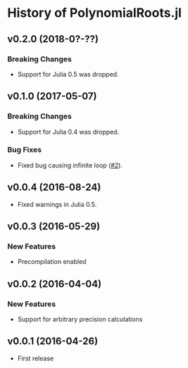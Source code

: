 History of PolynomialRoots.jl
=============================

v0.2.0 (2018-0?-??)
-------------------

### Breaking Changes

* Support for Julia 0.5 was dropped.

v0.1.0 (2017-05-07)
-------------------

### Breaking Changes

* Support for Julia 0.4 was dropped.

### Bug Fixes

* Fixed bug causing infinite loop
  ([#2](https://github.com/giordano/PolynomialRoots.jl/issues/2)).

v0.0.4 (2016-08-24)
-------------------

* Fixed warnings in Julia 0.5.

v0.0.3 (2016-05-29)
-------------------

### New Features

* Precompilation enabled

v0.0.2 (2016-04-04)
-------------------

### New Features

* Support for arbitrary precision calculations

v0.0.1 (2016-04-26)
-------------------

* First release
